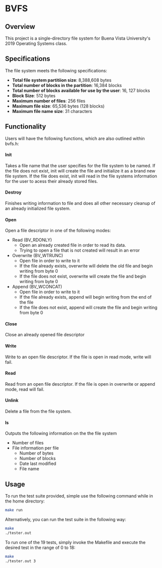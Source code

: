 # BVFS
## Overview
This project is a single-directory file system for Buena Vista University's 2019 Operating Systems class.

## Specifications
The file system meets the following specifications:
* **Total file system partitiion size**: 8,388,608 bytes
* **Total number of blocks in the partition**: 16,384 blocks
* **Total number of blocks available for use by the user**: 16, 127 blocks
* **Block Size**: 512 bytes
* **Maximum number of files**: 256 files
* **Maximum file size**: 65,536 bytes (128 blocks)
* **Maximum file name size**: 31 characters

## Functionality
Users will have the following functions, which are also outlined within bvfs.h:

#### Init
Takes a file name that the user specifies for the file system to be named. If the file does not exist, init will create the file and initialize it as a brand new file system. If the file does exist, init will read in the file systems information for the user to acess their already stored files.

#### Destroy
Finishes writing information to file and does all other necessary cleanup of an already initialized file system.

#### Open
Open a file descriptor in one of the following modes:
* Read (BV_RDONLY)
  * Open an already created file in order to read its data.
  * Trying to open a file that is not created will result in an error
* Overwrite (BV_WTRUNC)
  * Open file in order to write to it
  * If the file already exists, overwrite will delete the old file and begin writing from byte 0
  * If the file does not exist, overwrite will create the file and begin writing from byte 0
* Append (BV_WCONCAT)
  * Open file in order to write to it
  * If the file already exists, append will begin writing from the end of the file
  * If the file does not exist, append will create the file and begin writing from byte 0

#### Close
Close an already opened file descriptor

#### Write
Write to an open file descriptor. If the file is open in read mode, write will fail.

#### Read
Read from an open file descriptor. If the file is open in overwrite or append mode, read will fail.

#### Unlink
Delete a file from the file system.

#### ls
Outputs the following information on the the file system
* Number of files
* File information per file
  * Number of bytes
  * Number of blocks
  * Date last modified
  * File name

## Usage
To run the test suite provided, simple use the following command while in the home directory:
```bash
make run
```

Alternatively, you can run the test suite in the following way:
```bash
make
./tester.out
```

To run one of the 19 tests, simply invoke the Makefile and execute the desired test in the range of 0 to 18:
```bash
make
./tester.out 3
```
